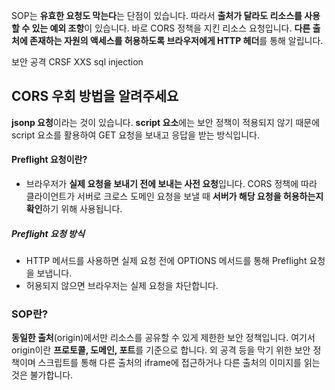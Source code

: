 SOP는 **유효한 요청도 막는다**는 단점이 있습니다. 따라서 **출처가 달라도 리소스를 사용할 수 있는 예외 조항**이 있습니다. 바로 CORS 정책을 지킨 리소스 요청입니다. **다른 출처에 존재하는 자원의 액세스를 허용하도록 브라우저에게 HTTP 헤더**를 통해 알립니다.

보안 공격
CRSF
XXS
sql injection

## CORS 우회 방법을 알려주세요
 **jsonp 요청**이라는 것이 있습니다. **script 요소**에는 보안 정책이 적용되지 않기 때문에 script 요소를 활용하여 GET 요청을 보내고 응답을 받는 방식입니다.

#### Preflight 요청이란?
- 브라우저가 **실제 요청을 보내기 전에 보내는 사전 요청**입니다. CORS 정책에 따라 클라이언트가 서버로 크로스 도메인 요청을 보낼 때 **서버가 해당 요청을 허용하는지 확인**하기 위해 사용됩니다.
##### Preflight 요청 방식
- HTTP 메서드를 사용하면 실제 요청 전에 OPTIONS 메서드를 통해 Preflight 요청을 보냅니다.
- 허용되지 않으면 브라우저는 실제 요청을 차단합니다.

### SOP란?
**동일한 출처**(origin)에서만 리소스를 공유할 수 있게 제한한 보안 정책입니다. 여기서 origin이란 **프로토콜, 도메인, 포트**를 기준으로 합니다. 외 공격 등을 막기 위한 보안 정책이며 스크립트를 통해 다른 출처의 iframe에 접근하거나 다른 출처의 이미지를 읽는 것은 불가합니다.